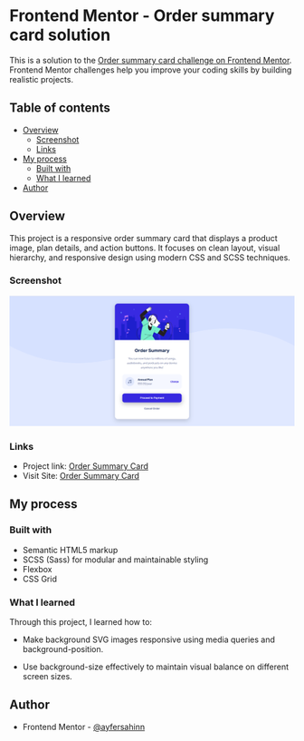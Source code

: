 # Frontend Mentor - Order summary card solution

This is a solution to the [Order summary card challenge on Frontend Mentor](https://www.frontendmentor.io/challenges/order-summary-component-QlPmajDUj). Frontend Mentor challenges help you improve your coding skills by building realistic projects.

## Table of contents

- [Overview](#overview)
  - [Screenshot](#screenshot)
  - [Links](#links)
- [My process](#my-process)
  - [Built with](#built-with)
  - [What I learned](#what-i-learned)
- [Author](#author)

## Overview

This project is a responsive order summary card that displays a product image, plan details, and action buttons. It focuses on clean layout, visual hierarchy, and responsive design using modern CSS and SCSS techniques.

### Screenshot

![](order-summary-component.png)

### Links

- Project link: [Order Summary Card](https://github.com/ayfersahinn/frontend-mentor-projects/tree/main/order-summary-component)
- Visit Site: [Order Summary Card](https://ayfersahinn.github.io/frontend-mentor-projects/order-summary-component)

## My process

### Built with

- Semantic HTML5 markup
- SCSS (Sass) for modular and maintainable styling
- Flexbox
- CSS Grid

### What I learned

Through this project, I learned how to:

- Make background SVG images responsive using media queries and background-position.

- Use background-size effectively to maintain visual balance on different screen sizes.

## Author

- Frontend Mentor - [@ayfersahinn](https://www.frontendmentor.io/profile/ayfersahinn)
